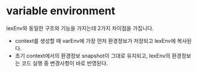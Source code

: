 # variable environment

lexEnv와 동일한 구조와 기능을 가지는데 2가지 차이점을 가집니다.

- context를 생성할 때 varEnv에 가장 먼저 환경정보가 저장되고 lexEnv에 복사된다.
- 초기 context에서의 환경정보 snapshot이 그대로 유지되고, lexEnv의 환경정보는 코드 실행 중 변경사항이 바로 반영된다.
